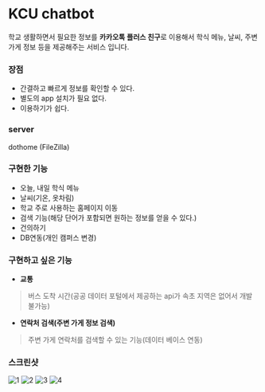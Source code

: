 # KCU chatbot
학교 생활하면서 필요한 정보를 **카카오톡 플러스 친구**로 이용해서 학식 메뉴, 날씨, 주변 가게 정보 등을 제공해주는 서비스 입니다.

### 장점
- 간결하고 빠르게 정보를 확인할 수 있다.
- 별도의 app 설치가 필요 없다.
- 이용하기가 쉽다.

### server
dothome (FileZilla)

### 구현한 기능
- 오늘, 내일 학식 메뉴
- 날씨(기온, 옷차림)
- 학교 주로 사용하는 홈페이지 이동
- 검색 기능(해당 단어가 포함되면 원하는 정보를 얻을 수 있다.)
- 건의하기
- DB연동(개인 캠퍼스 변경)

### 구현하고 싶은 기능
- **교통**
>버스 도착 시간(공공 데이터 포털에서 제공하는 api가 속초 지역은 없어서 개발 불가능)
- **연락처 검색(주변 가게 정보 검색)**
>주변 가게 연락처를 검색할 수 있는 기능(데이터 베이스 연동)

### 스크린샷
![1](https://user-images.githubusercontent.com/41109150/43906276-d79c6900-9c2d-11e8-8146-e93a70d826da.png)
![2](https://user-images.githubusercontent.com/41109150/43906319-f652f8c8-9c2d-11e8-8876-6c1a2d523395.png)
![3](https://user-images.githubusercontent.com/41109150/43906324-f7aa4a32-9c2d-11e8-8291-97e77b140936.png)
![4](https://user-images.githubusercontent.com/41109150/43906329-f8cef87c-9c2d-11e8-9931-0d6414745487.png)
